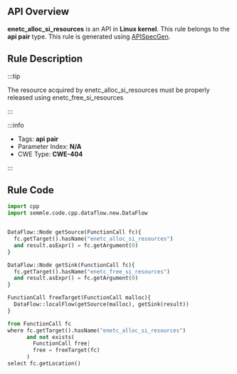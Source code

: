 ---
---


## API Overview
**enetc_alloc_si_resources** is an API in **Linux kernel**. This rule belongs to the **api pair** type. This rule is generated using [APISpecGen](../../tools/APISpecGen).
## Rule Description

:::tip

The resource acquired by enetc_alloc_si_resources must be properly released using enetc_free_si_resources

:::

:::info

- Tags: **api pair**
- Parameter Index: **N/A**
- CWE Type: **CWE-404**

:::

## Rule Code
```python
import cpp
import semmle.code.cpp.dataflow.new.DataFlow


DataFlow::Node getSource(FunctionCall fc){
  fc.getTarget().hasName("enetc_alloc_si_resources")
  and result.asExpr() = fc.getArgument(0)
}

DataFlow::Node getSink(FunctionCall fc){
  fc.getTarget().hasName("enetc_free_si_resources")
  and result.asExpr() = fc.getArgument(0)
}

FunctionCall freeTarget(FunctionCall malloc){
  DataFlow::localFlow(getSource(malloc), getSink(result))
}

from FunctionCall fc
where fc.getTarget().hasName("enetc_alloc_si_resources")
      and not exists(
        FunctionCall free| 
        free = freeTarget(fc)
      )
select fc.getLocation()

    
```